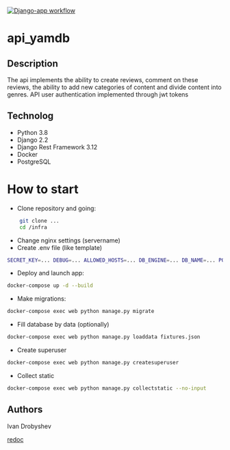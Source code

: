 [![Django-app workflow](https://github.com/gufin/yamdb_final/actions/workflows/yamdb_workflow.yml/badge.svg)](https://github.com/gufin/yamdb_final/actions/workflows/yamdb_workflow.yml)
# api_yamdb
## Description

The api implements the ability to create reviews, comment on these reviews, the ability to add new categories of content and divide content into genres. API user authentication implemented through jwt tokens
## Technolog

- Python 3.8
- Django 2.2
- Django Rest Framework 3.12
- Docker
- PostgreSQL

# How to start

- Clone repository and going:
```sh
    git clone ...
    cd /infra
```

- Change nginx settings (servername)
- Create .env file (like template)
 
```sh
SECRET_KEY=... DEBUG=... ALLOWED_HOSTS=... DB_ENGINE=... DB_NAME=... POSTGRES_USER=... POSTGRES_PASSWORD=... DB_HOST=... DB_PORT=...
```

- Deploy and launch app:
```sh
docker-compose up -d --build
```
- Make migrations:
```sh
docker-compose exec web python manage.py migrate
```

- Fill database by data (optionally)
```sh
docker-compose exec web python manage.py loaddata fixtures.json
```
- Create superuser
```sh
docker-compose exec web python manage.py createsuperuser
```
- Collect static
```sh
docker-compose exec web python manage.py collectstatic --no-input
```
## Authors
Ivan Drobyshev

[redoc](http://localhost/redoc/)
